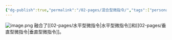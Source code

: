 ```yaml
---
{"dg-publish":true,"permalink":"/02-pages/混合型微指令/","tags":["personal/blog","计算机组成原理/CPU"]}
---
```


![image.png](https://yelanyanyu-img-bed.oss-cn-hangzhou.aliyuncs.com/img/blog/2024/11/20241126204609.png)
融合了[[02-pages/水平型微指令\|水平型微指令]]和[[02-pages/垂直型微指令\|垂直型微指令]]。
